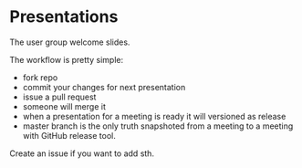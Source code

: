 Presentations
=============

The user group welcome slides.

The workflow is pretty simple:
- fork repo
- commit your changes for next presentation
- issue a pull request
- someone will merge it
- when a presentation for a meeting is ready it will versioned as release
- master branch is the only truth snapshoted from a meeting to a meeting with GitHub release tool.

Create an issue if you want to add sth.
